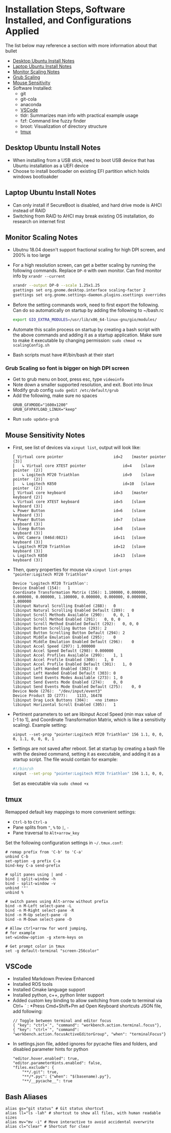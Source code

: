 

# Installation Steps, Software Installed, and Configurations Applied
The list below may reference a section with more information about that bullet
* [Desktop Ubuntu Install Notes](#desktop-ubuntu-install-notes)
* [Laptop Ubuntu Install Notes](#laptop-ubuntu-install-notes)
* [Monitor Scaling Notes](#monitor-scaling-notes)
* [Grub Scaling](#grub-scaling-so-font-is-bigger-on-high-DPI-screen)
* [Mouse Sensitivity](#mouse-sensitivity-notes)
* Software Installed:
    * git
    * git-cola
    * anaconda
    * [VSCode](#vscode)
    * tldr: Summarizes man info with practical example usage
    * fzf: Command line fuzzy finder
    * broot: Visualization of directory structure
    * [tmux](#tmux)



## Desktop Ubuntu Install Notes
* When installing from a USB stick, need to boot USB device that has Ubuntu installation as a UEFI device
* Choose to install bootloader on existing EFI partition which holds windows bootloakder

## Laptop Ubuntu Install Notes
* Can only install if SecureBoot is disabled, and hard drive mode is AHCI instead of RAID
* Switching from RAID to AHCI may break existing OS installation, do research on internet first


## Monitor Scaling Notes
* Ubutnu 18.04 doesn't support fractional scaling for high DPI screen, and 200% is too large
* For a high resolution screen, can get a better scaling by running the following commands. Replace ```DP-0``` with own monitor. Can find monitor info by ```xrandr --current```
    ```bash
    xrandr --output DP-0 --scale 1.25x1.25
    gsettings set org.gnome.desktop.interface scaling-factor 2
    gsettings set org.gnome.settings-daemon.plugins.xsettings overrides "{'Gdk/WindowScalingFactor': <2>}"
    ```
* Before the setting commands work, need to first export the following. Can do so automatically on startup by adding the following to ~/bash.rc

    ```bash
    export GIO_EXTRA_MODULES=/usr/lib/x86_64-linux-gnu/gio/modules/
    ```    

* Automate this scalin process on startup by creating a bash script with the above commands and adding it as a startup application. Make sure to make it executable by changing permission: ```sudo chmod +x scalingConfig.sh```
* Bash scripts must have #!/bin/bash at their start    

### Grub Scaling so font is bigger on high DPI screen
* Get to grub menu on boot, press esc, type ```videoinfo```
* Note down a smaller supported resolution, and exit. Boot into linux
* Modify grub config
    ```sudo gedit /etc/default/grub```
* Add the following, make sure no spaces
    ```
    GRUB_GFXMODE="1600x1200"
    GRUB_GFXPAYLOAD_LINUX="keep"
    ```
* Run ```sudo update-grub```

## Mouse Sensitivity Notes
* First, see list of devices via ```xinput list```, output will look like:
    ```terminal
    ⎡ Virtual core pointer                    	id=2	[master pointer  (3)]
    ⎜   ↳ Virtual core XTEST pointer              	id=4	[slave  pointer  (2)]
    ⎜   ↳ Logitech M720 Triathlon                 	id=9	[slave  pointer  (2)]
    ⎜   ↳ Logitech K850                           	id=10	[slave  pointer  (2)]
    ⎣ Virtual core keyboard                   	id=3	[master keyboard (2)]
    ↳ Virtual core XTEST keyboard             	id=5	[slave  keyboard (3)]
    ↳ Power Button                            	id=6	[slave  keyboard (3)]
    ↳ Power Button                            	id=7	[slave  keyboard (3)]
    ↳ Sleep Button                            	id=8	[slave  keyboard (3)]
    ↳ UVC Camera (046d:0821)                  	id=11	[slave  keyboard (3)]
    ↳ Logitech M720 Triathlon                 	id=12	[slave  keyboard (3)]
    ↳ Logitech K850                           	id=13	[slave  keyboard (3)]
    ```
* Then, query properties for mouse via ```xinput list-props "pointer:Logitech M720 Triathlon"```
    ```terminal
    Device 'Logitech M720 Triathlon':
	Device Enabled (154):	1
	Coordinate Transformation Matrix (156):	1.100000, 0.000000, 0.000000, 0.000000, 1.100000, 0.000000, 0.000000, 0.000000, 1.000000
	libinput Natural Scrolling Enabled (288):	0
	libinput Natural Scrolling Enabled Default (289):	0
	libinput Scroll Methods Available (290):	0, 0, 1
	libinput Scroll Method Enabled (291):	0, 0, 0
	libinput Scroll Method Enabled Default (292):	0, 0, 0
	libinput Button Scrolling Button (293):	2
	libinput Button Scrolling Button Default (294):	2
	libinput Middle Emulation Enabled (295):	0
	libinput Middle Emulation Enabled Default (296):	0
	libinput Accel Speed (297):	1.000000
	libinput Accel Speed Default (298):	0.000000
	libinput Accel Profiles Available (299):	1, 1
	libinput Accel Profile Enabled (300):	1, 0
	libinput Accel Profile Enabled Default (301):	1, 0
	libinput Left Handed Enabled (302):	0
	libinput Left Handed Enabled Default (303):	0
	libinput Send Events Modes Available (273):	1, 0
	libinput Send Events Mode Enabled (274):	0, 0
	libinput Send Events Mode Enabled Default (275):	0, 0
	Device Node (276):	"/dev/input/event3"
	Device Product ID (277):	1133, 16478
	libinput Drag Lock Buttons (304):	<no items>
	libinput Horizontal Scroll Enabled (305):	1
    ```
* Pertinent parameters to set are libinput Accel Speed (min max value of [-1 to 1], and Coordinate Transformation Matrix, which is like a sensitivity scaling). Example setting:
    ```terminal
    xinput --set-prop "pointer:Logitech M720 Triathlon" 156 1.1, 0, 0, 0, 1.1, 0, 0, 0, 1

    ```
* Settings are not saved after reboot. Set at startup by creating a bash file with the desired command, setting it as executable, and adding it as a startup script. The file would contain for example:
    ```bash
    #!/bin/sh
    xinput --set-prop "pointer:Logitech M720 Triathlon" 156 1.1, 0, 0, 0, 1.1, 0, 0, 0, 1
    ```
    Set as executable via ```sudo chmod +x```

## tmux
Remapped default key mappings to more convenient settings:
  * `Ctrl-b` to `Ctrl-a`
  * Pane splits from `"`, `%` to `|`, `-`
  * Pane traversal to `Alt+arrow_key`

Set the following configuration settings in `~/.tmux.conf`: 
```
# remap prefix from 'C-b' to 'C-a'
unbind C-b
set-option -g prefix C-a
bind-key C-a send-prefix

# split panes using | and -
bind | split-window -h
bind - split-window -v
unbind '"'
unbind %

# switch panes using Alt-arrow without prefix
bind -n M-Left select-pane -L
bind -n M-Right select-pane -R
bind -n M-Up select-pane -U
bind -n M-Down select-pane -D

# Allow ctrl+arrow for word jumping,
# for example
set-window-option -g xterm-keys on

# Get prompt color in tmux
set -g default-terminal "screen-256color"
```
## VSCode
* Installed Markdown Preview Enhanced
* Installed ROS tools
* Installed Cmake language support
* Installed python, c++, python linter support
* Added custom key binding to allow switching from code to terminal via Ctrl+ ` :
    *Press Cmd+Shift+Pm ad Open Keyboard shortcuts JSON file, add following:
    ```
    // Toggle between terminal and editor focus
    { "key": "ctrl+`", "command": "workbench.action.terminal.focus"},
    { "key": "ctrl+`", "command": "workbench.action.focusActiveEditorGroup", "when": "terminalFocus"}
    ```
* In settings.json file, added ignores for pycache files and folders, and disabled parameter hints for python
    ```
    "editor.hover.enabled": true,
    "editor.parameterHints.enabled": false,
    "files.exclude": {
        "**/.git": true,
        "**/*.pyc": {"when": "$(basename).py"}, 
        "**/__pycache__": true
    ```

## Bash Aliases
```
alias gs="git status" # Git status shortcut
alias ll="ls -lah" # shortcut to show all files, with human readable sizes
alias mv="mv -i" # Move interactive to avoid accidental overwrite
alias cl="clear" # Shortcut for clear
```